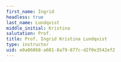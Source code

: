 ```yaml
---
first_name: Ingrid
headless: true
last_name: Lundqvist
middle_initial: Kristina
salutation: Prof.
title: Prof. Ingrid Kristina Lundqvist
type: instructor
uid: e0a06068-a601-8a79-877c-d2f0e3542ef2
---
```

